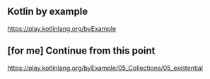 
## Kotlin by example
https://play.kotlinlang.org/byExample

## [for me] Continue from this point
https://play.kotlinlang.org/byExample/05_Collections/05_existential
